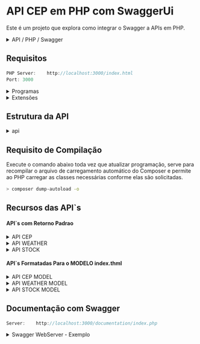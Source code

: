 

# API CEP em PHP com SwaggerUi
Este é um projeto que explora como integrar o Swagger a APIs em PHP.
<details>
<summary>API / PHP / Swagger</summary>

    API -(Interface de Programação de Aplicativos): É um conjunto de regras modelo REST utiliza os métodos HTTP (GET, POST, PUT, DELETE, etc.) que permite que diferentes softwares se comuniquem, frequentemente usando o formato JSON para transmitir informações.

    PHP (Hypertext Preprocessor): Uma linguagem de programação de código aberto usada para o desenvolvimento web, ideal para criar páginas da web dinâmicas e interagir com APIs.

    Swagger: Uma estrutura de código aberto que simplifica o desenvolvimento, documentação e teste de APIs, fornecendo uma interface amigável (Swagger UI) e gerando automaticamente documentação detalhada.

</details>

## Requisitos

```typescript
PHP Server:    http://localhost:3000/index.html
Port: 3000
```

<details>



<summary>Programas</summary>

1. [Visual Studio C++](https://learn.microsoft.com/pt-br/cpp/windows/latest-supported-vc-redist?view=msvc-170)
2. [Visual Studio Code](https://code.visualstudio.com/download)
3. [PHP](https://www.php.net/downloads)
4. [Composer](https://getcomposer.org/download/)
5. [Swagger UI](https://swagger.io/tools/swagger-ui/download/)

</details>

<details>
<summary>Extensões</summary>

- [PHP Create Class](https://marketplace.visualstudio.com/items?itemName=jaguadoromero.vscode-php-create-class)
- [PHP Intelephense](https://marketplace.visualstudio.com/items?itemName=bmewburn.vscode-intelephense-client)
- [PHP IntelliSense](https://marketplace.visualstudio.com/items?itemName=zobo.php-intellisense)
- [PHP Namespace Resolver](https://marketplace.visualstudio.com/items?itemName=MehediDracula.php-namespace-resolver)
- [PHP Server](https://marketplace.visualstudio.com/items?itemName=brapifra.phpserver)
- [PHP Snippets](https://marketplace.visualstudio.com/items?itemName=tal7aouy.php)

![Schemas com exemplos e descrição](/images/extensoes.PNG)

</details>

## Estrutura da API

<details>
<summary>api</summary>

```typescript
   api\
    │
    ├── \documentation\
    │     ├── api.php
    │     └── index.php
    │
    ├── +\images\
    │
    ├── \src\
    │     ├── \cep\
    │     │      └── Cep.php
    │     │      └── index.php
    │     │
    │     ├── \helpers\
    │     │       └── headers.php
    │     │       └── index.php
    │     │
    │     ├── \stock\
    │     │      └── stock.php
    │     │      └── index.php
    │     │
    │     ├── \weather\
    │             └── Weathers.php
    │             └── index.php
    │
    ├── +\swagger-ui\
    │
    ├── +\vendor\
    │
    ├── \web\
    │     ├── \css
    │     │     └── style.css
    │     └── \js
    │           └── script.js
    │
    ├── composer.json
    ├── composer.lock
    ├── estrutura.txt
    ├── index.html
    ├── licence
    └── readme.md
```

</details>

## Requisito de Compilação
Execute o comando abaixo toda vez que atualizar programação, serve para recompilar o arquivo de carregamento automático do Composer e permite ao PHP carregar as classes necessárias conforme elas são solicitadas.

```bash
> composer dump-autoload -o
```


## Recursos das API`s



#### API`s com Retorno Padrao

<details>
<summary>API CEP</summary>

```typescript

POST:       http://localhost:3000/src/cep/
HEADERS:    content-type: application/json
CONTENT:    {"cep": "01156050"}
_________________________________________________________________

CODE:200 - SUCESS

CONTENT:
{
    "Cep": "01156050",
    "Tipo": "Avenida",
    "Nome": "Doutor Adolpho Pinto",
    "Endereco": "Avenida Doutor Adolpho Pinto",
    "Estado": "SP",
    "Distrito": "Barra Funda",
    "Latitude": "-23.52982",
    "Longitude": "-46.66597",
    "Cidade": "S\u00e3o Paulo",
    "DDD": "11"
}
_________________________________________________________________
CODE:400 - INVALID

CONTENT:
{

}
_________________________________________________________________
CODE:404 - NOT FOUND

CONTENT:
{

}
_________________________________________________________________

```
</details>

<details>
<summary>API WEATHER</summary>

```typescript

POST:       http://localhost:3000/src/weather/
HEADERS:    content-type: application/json
CONTENT:    {
              "lat": -23.52982,
              "lon": -46.66597	
            }
_________________________________________________________________

CODE:200 - SUCESS

CONTENT:
{
    "cod": "200",
    "message": 0,
    "cnt": 40,
    "list": [{
        "dt": 1698354000,
        "main": {
            "temp": 19.9,
            "feels_like": 20.24,
            "temp_min": 18.19,
            "temp_max": 19.9,
            "pressure": 1010,
            "sea_level": 1010,
            "grnd_level": 926,
            "humidity": 88,
            "temp_kf": 1.71
        },
        "weather": [{
            "id": 500,
            "main": "Rain",
            "description": "chuva leve",
            "icon": "10d"
        }],
        "clouds": {
            "all": 83
        },
        "wind": {
            "speed": 3.62,
            "deg": 132,
            "gust": 5.23
        },
        "visibility": 196,
        "pop": 0.72,
        "rain": {
            "3h": 0.45
        },
        "sys": {
            "pod": "d"
        },
        "dt_txt": "2023-10-26 21:00:00"
    }, ....
_________________________________________________________________
CODE:400 - INVALID

CONTENT:
{

}
_________________________________________________________________
CODE:404 - NOT FOUND

CONTENT:
{

}
_________________________________________________________________

```
</details>


<details>
<summary>API STOCK</summary>

```typescript

POST:       http://localhost:3000/src/stock/
HEADERS:    content-type: application/json
CONTENT:    {
	            "stock": "VALE3" 
            }
_________________________________________________________________

CODE:200 - SUCESS

CONTENT:
{
    "Meta Data": {
        "1. Information": "Daily Prices (open, high, low, close) and Volumes",
        "2. Symbol": "VALE3.SA",
        "3. Last Refreshed": "2023-10-25",
        "4. Output Size": "Compact",
        "5. Time Zone": "US\/Eastern"
    },
    "Time Series (Daily)": {
        "2023-10-25": {
            "1. open": "64.7000",
            "2. high": "65.1800",
            "3. low": "63.7500",
            "4. close": "63.9300",
            "5. volume": "26007900"
        },
        "2023-10-24": {
            "1. open": "64.0000",
            "2. high": "64.2700",
            "3. low": "63.5700",
            "4. close": "63.9900",
            "5. volume": "21716800"
        }, ...

}
_________________________________________________________________
CODE:400 - INVALID

CONTENT:
{

}
_________________________________________________________________
CODE:404 - NOT FOUND

CONTENT:
{

}
_________________________________________________________________

```
</details>


#### API`s Formatadas Para o MODELO index.thml 

<details>
<summary>API CEP MODEL</summary>

```typescript

POST:       http://localhost:3000/src/cep/model/
HEADERS:    content-type: application/json
CONTENT:    {"cep": "01156050"}
_________________________________________________________________

CODE:200 - SUCESS

CONTENT:
{
    "Cep": "01156050",
    "Tipo": "Avenida",
    "Nome": "Doutor Adolpho Pinto",
    "Endereco": "Avenida Doutor Adolpho Pinto",
    "Estado": "SP",
    "Distrito": "Barra Funda",
    "Latitude": "-23.52982",
    "Longitude": "-46.66597",
    "Cidade": "S\u00e3o Paulo",
    "DDD": "11"
}
_________________________________________________________________
CODE:400 - INVALID

CONTENT:
{

}
_________________________________________________________________
CODE:404 - NOT FOUND

CONTENT:
{

}
_________________________________________________________________

```
</details>

<details>
<summary>API WEATHER MODEL</summary>

```typescript

POST:       http://localhost:3000/src/weather/
HEADERS:    content-type: application/json
CONTENT:    {
              "lat": -23.52982,
              "lon": -46.66597	
            }
_________________________________________________________________

CODE:200 - SUCESS

CONTENT:
{
    "cod": "200",
    "message": 0,
    "cnt": 40,
    "list": [{
        "dt": 1698354000,
        "main": {
            "temp": 19.9,
            "feels_like": 20.24,
            "temp_min": 18.19,
            "temp_max": 19.9,
            "pressure": 1010,
            "sea_level": 1010,
            "grnd_level": 926,
            "humidity": 88,
            "temp_kf": 1.71
        },
        "weather": [{
            "id": 500,
            "main": "Rain",
            "description": "chuva leve",
            "icon": "10d"
        }],
        "clouds": {
            "all": 83
        },
        "wind": {
            "speed": 3.62,
            "deg": 132,
            "gust": 5.23
        },
        "visibility": 196,
        "pop": 0.72,
        "rain": {
            "3h": 0.45
        },
        "sys": {
            "pod": "d"
        },
        "dt_txt": "2023-10-26 21:00:00"
    }, ....
_________________________________________________________________
CODE:400 - INVALID

CONTENT:
{

}
_________________________________________________________________
CODE:404 - NOT FOUND

CONTENT:
{

}
_________________________________________________________________

```
</details>


<details>
<summary>API STOCK MODEL</summary>

```typescript

POST:       http://localhost:3000/src/stock/
HEADERS:    content-type: application/json
CONTENT:    {
	            "stock": "VALE3" 
            }
_________________________________________________________________

CODE:200 - SUCESS

CONTENT:
{
    "Meta Data": {
        "1. Information": "Daily Prices (open, high, low, close) and Volumes",
        "2. Symbol": "VALE3.SA",
        "3. Last Refreshed": "2023-10-25",
        "4. Output Size": "Compact",
        "5. Time Zone": "US\/Eastern"
    },
    "Time Series (Daily)": {
        "2023-10-25": {
            "1. open": "64.7000",
            "2. high": "65.1800",
            "3. low": "63.7500",
            "4. close": "63.9300",
            "5. volume": "26007900"
        },
        "2023-10-24": {
            "1. open": "64.0000",
            "2. high": "64.2700",
            "3. low": "63.5700",
            "4. close": "63.9900",
            "5. volume": "21716800"
        }, ...

}
_________________________________________________________________
CODE:400 - INVALID

CONTENT:
{

}
_________________________________________________________________
CODE:404 - NOT FOUND

CONTENT:
{

}
_________________________________________________________________

```
</details>




## Documentação com Swagger

```typescript
Server:    http://localhost:3000/documentation/index.php
```
<details>
<summary>Swagger WebServer - Exemplo</summary>


![Swagger WebServer ](images/SwaggerUi.PNG)
</details>
